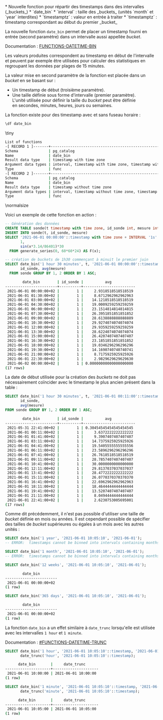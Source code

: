 <!--
Les commits sur ce sujet sont :

* https://git.postgresql.org/gitweb/?p=postgresql.git;a=commit;h=49ab61f0bdc93984a8d36b602f6f2a15f09ebcc7

Discussion

* https://www.postgresql.org/message-id/flat/CACPNZCt4buQFRgy6DyjuZS-2aPDpccRkrJBmgUfwYc1KiaXYxg@mail.gmail.com

-->

<div class="slide-content">
* Nouvelle fonction pour répartir des timestamps dans des intervalles
  (_buckets_)
* `date_bin`
  * `interval` : taille des _buckets_ (unités `month` et `year` interdites)
  * `timestamptz` : valeur en entrée à traiter
  * `timestamptz` : timestamp correspondant au début du premier _bucket_

</div>

<div class="notes">

La nouvelle fonction `date_bin` permet de placer un timestamp fourni en entrée 
(second paramètre) dans un intervalle aussi appellée _bucket_.

<!-- sortie coupée dans le pdf avec <lien> -->
Documentation : [FUNCTIONS-DATETIME-BIN](https://docs.postgresql.fr/14/functions-datetime.html#FUNCTIONS-DATETIME-BIN)

Les valeurs produites correspondent au timestamp en début de l'intervalle
et peuvent par exemple être utilisées pour calculer des statistiques en
regroupant les données par plages de 15 minutes.

La valeur mise en second paramètre de la fonction est placée dans un _bucket_
en se basant sur :

* Un timestamp de début (troisième paramètre).
* Une taille définie sous forme d'intervalle (premier paramètre). \
  L'unité utilisée pour définir la taille du _bucket_ peut être définie \
  en secondes, minutes, heures, jours ou semaines.

La fonction existe pour des timestamp avec et sans fuseau horaire :

```sql
\df date_bin
```
\tiny
```sh
List of functions
-[ RECORD 1 ]-------+-------------------------------------------------------------------
Schema              | pg_catalog
Name                | date_bin
Result data type    | timestamp with time zone
Argument data types | interval, timestamp with time zone, timestamp with time zone
Type                | func
-[ RECORD 2 ]-------+-------------------------------------------------------------------
Schema              | pg_catalog
Name                | date_bin
Result data type    | timestamp without time zone
Argument data types | interval, timestamp without time zone, timestamp without time zone
Type                | func
```
\normalsize

Voici un exemple de cette fonction en action :

```sql
-- Génération des données
CREATE TABLE sonde(t timestamp with time zone, id_sonde int, mesure int);
INSERT INTO sonde(t, id_sonde, mesure)
SELECT '2021-06-01 00:00:00'::timestamp with time zone + INTERVAL '1s' * x,
       1,
       sin(x*3.14/86401)*30
  FROM generate_series(0, 60*60*24) AS F(x);

-- création de buckets de 1h30 commençant à minuit le premier juin
SELECT date_bin('1 hour 30 minutes', t, '2021-06-01 00:00:00'::timestamp with time zone),
       id_sonde, avg(mesure)
  FROM sonde GROUP BY 1, 2 ORDER BY 1 ASC;
```
```sh
        date_bin        | id_sonde |          avg
------------------------+----------+------------------------
 2021-06-01 00:00:00+02 |        1 |     2.9318518518518519
 2021-06-01 01:30:00+02 |        1 |     8.6712962962962963
 2021-06-01 03:00:00+02 |        1 |    14.1218518518518519
 2021-06-01 04:30:00+02 |        1 |    19.0009259259259259
 2021-06-01 06:00:00+02 |        1 |    23.1514814814814815
 2021-06-01 07:30:00+02 |        1 |    26.3951851851851852
 2021-06-01 09:00:00+02 |        1 |    28.6138888888888889
 2021-06-01 10:30:00+02 |        1 |    29.9274074074074074
 2021-06-01 12:00:00+02 |        1 |    29.9359259259259259
 2021-06-01 13:30:00+02 |        1 |    28.6224074074074074
 2021-06-01 15:00:00+02 |        1 |    26.4207407407407407
 2021-06-01 16:30:00+02 |        1 |    23.1851851851851852
 2021-06-01 18:00:00+02 |        1 |    19.0346296296296296
 2021-06-01 19:30:00+02 |        1 |    14.1690740740740741
 2021-06-01 21:00:00+02 |        1 |     8.7175925925925926
 2021-06-01 22:30:00+02 |        1 |     2.9829629629629630
 2021-06-02 00:00:00+02 |        1 | 0.00000000000000000000
(17 rows)
```

La date de début utilisée pour la création des _buckets_ ne doit pas
nécessairement coïncider avec le timestamp le plus ancien présent dans la table :

```sql
SELECT date_bin('1 hour 30 minutes', t, '2021-06-01 00:11:00'::timestamp with time zone),
       id_sonde,
       avg(mesure)
FROM sonde GROUP BY 1, 2 ORDER BY 1 ASC;
```
```sh
        date_bin        | id_sonde |          avg
------------------------+----------+------------------------
 2021-05-31 22:41:00+02 |        1 | 0.30454545454545454545
 2021-06-01 00:11:00+02 |        1 |     3.6372222222222222
 2021-06-01 01:41:00+02 |        1 |     9.3907407407407407
 2021-06-01 03:11:00+02 |        1 |    14.7375925925925926
 2021-06-01 04:41:00+02 |        1 |    19.5405555555555556
 2021-06-01 06:11:00+02 |        1 |    23.5896296296296296
 2021-06-01 07:41:00+02 |        1 |    26.7618518518518519
 2021-06-01 09:11:00+02 |        1 |    28.7857407407407407
 2021-06-01 10:41:00+02 |        1 |    30.0000000000000000
 2021-06-01 12:11:00+02 |        1 |    29.8137037037037037
 2021-06-01 13:41:00+02 |        1 |    28.4772222222222222
 2021-06-01 15:11:00+02 |        1 |    26.0770370370370370
 2021-06-01 16:41:00+02 |        1 |    22.6962962962962963
 2021-06-01 18:11:00+02 |        1 |    18.4644444444444444
 2021-06-01 19:41:00+02 |        1 |    13.5207407407407407
 2021-06-01 21:11:00+02 |        1 |     8.0494444444444444
 2021-06-01 22:41:00+02 |        1 |     2.6230753005695001
(17 rows)
```

Comme dit précédemment, il n'est pas possible d'utiliser une taille de _bucket_
définie en mois ou années. Il est cependant possible de spécifier des tailles de
_bucket_ supérieures ou égales à un mois avec les autres unités :

```sql
SELECT date_bin('1 year', '2021-06-01 10:05:10', '2021-06-01');
-- ERROR:  timestamps cannot be binned into intervals containing months or years

SELECT date_bin('1 month', '2021-06-01 10:05:10', '2021-06-01');
-- ERROR:  timestamps cannot be binned into intervals containing months or years

SELECT date_bin('12 weeks', '2021-06-01 10:05:10', '2021-06-01');
```
```sh
        date_bin
------------------------
 2021-06-01 00:00:00+02
(1 row)
```
```sql
SELECT date_bin('365 days', '2021-06-01 10:05:10', '2021-06-01');
```
```sh
        date_bin
------------------------
 2021-06-01 00:00:00+02
(1 row)
```

La fonction `date_bin` a un effet similaire à `date_trunc` lorsqu'elle est 
utilisée avec les intervalles `1 hour` et `1 minute`.

<!-- sortie coupée dans le pdf avec <lien> -->
Documentation : [#FUNCTIONS-DATETIME-TRUNC](https://docs.postgresql.fr/14/functions-datetime.html#FUNCTIONS-DATETIME-TRUNC)

```sql
SELECT date_bin('1 hour', '2021-06-01 10:05:10'::timestamp, '2021-06-01'),
       date_trunc('hour', '2021-06-01 10:05:10'::timestamp);
```
```sh
      date_bin       |     date_trunc
---------------------+---------------------
 2021-06-01 10:00:00 | 2021-06-01 10:00:00
(1 row)
```
```sql
SELECT date_bin('1 minute', '2021-06-01 10:05:10'::timestamp, '2021-06-01'),
       date_trunc('minute', '2021-06-01 10:05:10'::timestamp);
```
```sh
      date_bin       |     date_trunc
---------------------+---------------------
 2021-06-01 10:05:00 | 2021-06-01 10:05:00
(1 row)
```

</div>
